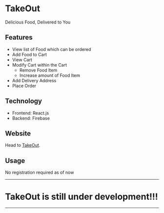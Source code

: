 # TakeOut

Delicious Food, Delivered to You

## Features

- View list of Food which can be ordered
- Add Food to Cart
- View Cart
- Modify Cart within the Cart
  - Remove Food Item
  - Increase amount of Food Item
- Add Delivery Address
- Place Order

## Technology

- Frontend: React.js
- Backend: Firebase

## Website

Head to [TakeOut](https://krish-21.github.io/TakeOut/).

## Usage

No registration required as of now

---

# TakeOut is still under development!!!

---
